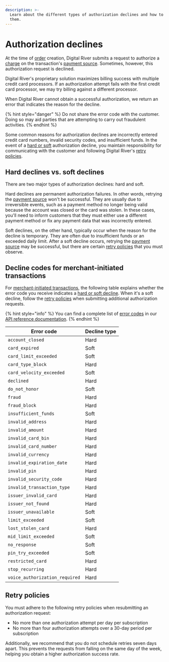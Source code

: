 ```yaml
---
description: >-
  Learn about the different types of authorization declines and how to handle
  them.
---
```


# Authorization declines

At the time of [order](https://www.digitalriver.com/docs/digital-river-api-reference/#tag/Orders) creation, Digital River submits a request to authorize a [charge](../order-management/orders/payment-charges/) on the transaction's [payment source](payment-sources/). Sometimes, however, this authorization request is declined.

Digital River's proprietary solution maximizes billing success with multiple credit card processors. If an authorization attempt fails with the first credit card processor, we may try billing against a different processor.

When Digital River cannot obtain a successful authorization, we return an error that indicates the reason for the decline.

{% hint style="danger" %}
Do not share the error code with the customer. Doing so may aid parties that are attempting to carry out fraudulent activities.
{% endhint %}

Some common reasons for authorization declines are incorrectly entered credit card numbers, invalid security codes, and insufficient funds. In the event of a [hard or soft](authorization-declines.md#hard-declines-vs-soft-declines) authorization decline, you maintain responsibility for communicating with the customer and following Digital River's [retry policies](authorization-declines.md#retry-policies).

## Hard declines vs. soft declines <a href="#hard-declines-vs-soft-declines" id="hard-declines-vs-soft-declines"></a>

There are two major types of authorization declines: hard and soft.

Hard declines are permanent authorization failures. In other words, retrying the [payment source](payment-sources/) won't be successful. They are usually due to irreversible events, such as a payment method no longer being valid because the account was closed or the card was stolen. In these cases, you'll need to inform customers that they must either use a different payment method or fix any payment data that was incorrectly entered.

Soft declines, on the other hand, typically occur when the reason for the decline is temporary. They are often due to insufficient funds or an exceeded daily limit. After a soft decline occurs, retrying the [payment source](payment-sources/) may be successful, but there are certain [retry policies](authorization-declines.md#retry-policies) that you must observe.

## Decline codes for merchant-initiated transactions <a href="#decline-codes" id="decline-codes"></a>

For [merchant-initiated transactions](../integration-options/checkouts/creating-checkouts/initiating-a-charge.md#merchant-initiated), the following table explains whether the error code you receive indicates a [hard or soft decline](authorization-declines.md#hard-declines-vs-soft-declines). When it's a soft decline, follow the [retry policies](authorization-declines.md#retry-policies) when submitting additional authorization requests.

{% hint style="info" %}
You can find a complete list of [error codes](https://www.digitalriver.com/docs/digital-river-api-reference/#section/Response-status-codes/Error-codes) in our [API reference documentation](https://www.digitalriver.com/docs/digital-river-api-reference/#section/Explore-Digital-River-Products).
{% endhint %}

| Error code                     | Decline type |
| ------------------------------ | ------------ |
| `account_closed`               | Hard         |
| `card_expired`                 | Soft         |
| `card_limit_exceeded`          | Soft         |
| `card_type_block`              | Hard         |
| `card_velocity_exceeded`       | Soft         |
| `declined`                     | Hard         |
| `do_not_honor`                 | Soft         |
| `fraud`                        | Hard         |
| `fraud_block`                  | Hard         |
| `insufficient_funds`           | Soft         |
| `invalid_address`              | Hard         |
| `invalid_amount`               | Hard         |
| `invalid_card_bin`             | Hard         |
| `invalid_card_number`          | Hard         |
| `invalid_currency`             | Hard         |
| `invalid_expiration_date`      | Hard         |
| `invalid_pin`                  | Hard         |
| `invalid_security_code`        | Hard         |
| `invalid_transaction_type`     | Hard         |
| `issuer_invalid_card`          | Hard         |
| `issuer_not_found`             | Hard         |
| `issuer_unavailable`           | Soft         |
| `limit_exceeded`               | Soft         |
| `lost_stolen_card`             | Hard         |
| `mid_limit_exceeded`           | Soft         |
| `no_response`                  | Soft         |
| `pin_try_exceeded`             | Soft         |
| `restricted_card`              | Hard         |
| `stop_recurring`               | Hard         |
| `voice_authorization_required` | Hard         |

## Retry policies

You must adhere to the following retry policies when resubmitting an authorization request:

* No more than one authorization attempt per day per subscription
* No more than four authorization attempts over a 30-day period per subscription

Additionally, we recommend that you do not schedule retries seven days apart. This prevents the requests from falling on the same day of the week, helping you obtain a higher authorization success rate.
